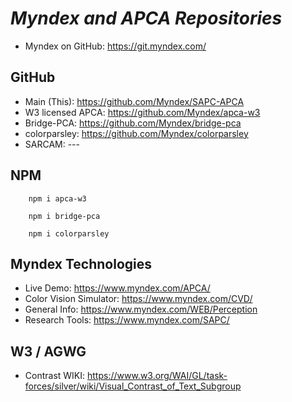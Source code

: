# _Myndex and APCA Repositories_

- Myndex on GitHub: https://git.myndex.com/

## GitHub

- Main (This): https://github.com/Myndex/SAPC-APCA
- W3 licensed APCA: https://github.com/Myndex/apca-w3
- Bridge-PCA: https://github.com/Myndex/bridge-pca
- colorparsley: https://github.com/Myndex/colorparsley
- SARCAM: ---


## NPM

```JS
    npm i apca-w3
    
    npm i bridge-pca
    
    npm i colorparsley
```

## Myndex Technologies

- Live Demo: https://www.myndex.com/APCA/
- Color Vision Simulator: https://www.myndex.com/CVD/
- General Info: https://www.myndex.com/WEB/Perception
- Research Tools: https://www.myndex.com/SAPC/

## W3 / AGWG

- Contrast WIKI: https://www.w3.org/WAI/GL/task-forces/silver/wiki/Visual_Contrast_of_Text_Subgroup

